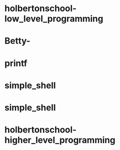 # holbertonschool-low_level_programming
# Betty-
# printf
# simple_shell
# simple_shell
# holbertonschool-higher_level_programming
